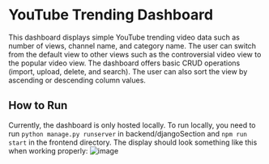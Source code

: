 # YouTube Trending Dashboard
This dashboard displays simple YouTube trending video data such as number of views, channel name, and category name. The user can switch from the default view to other views such as the controversial video view to the popular video view. The dashboard offers basic CRUD operations (import, upload, delete, and search). The user can also sort the view by ascending or descending column values. 

## How to Run
Currently, the dashboard is only hosted locally. To run locally, you need to run `python manage.py runserver` in backend/djangoSection and `npm run start` in the frontend directory. The display should look something like this when working properly:
![image](https://github.com/danielodicho/youtube_trending_dashboard/assets/85699604/53c5ef3d-cc82-4b51-8625-665093c78f8f)

